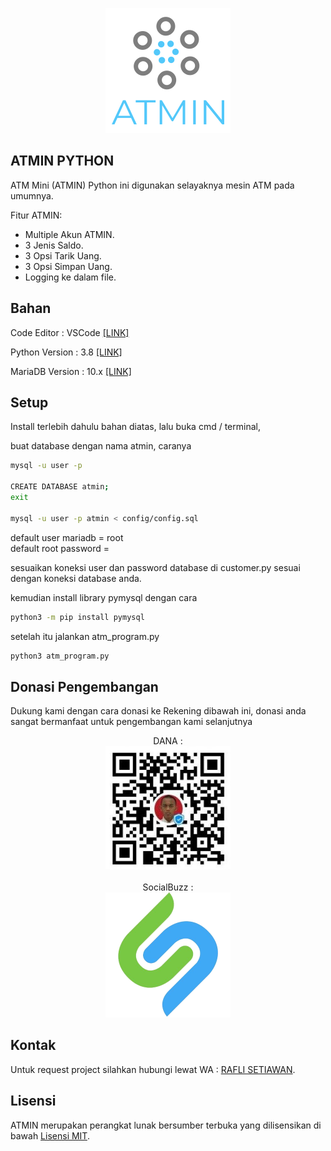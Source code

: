 <p align="center"><img src="assets/img/logo.png" width="200"></p>


## ATMIN PYTHON

ATM Mini (ATMIN) Python ini digunakan selayaknya mesin ATM pada umumnya.

Fitur ATMIN:

- Multiple Akun ATMIN.
- 3 Jenis Saldo.
- 3 Opsi Tarik Uang.
- 3 Opsi Simpan Uang.
- Logging ke dalam file.

## Bahan

Code Editor : VSCode [[LINK]](https://code.visualstudio.com/download)

Python Version : 3.8 [[LINK]](https://www.python.org/downloads/release/python-386/)

MariaDB Version : 10.x [[LINK]](https://mariadb.com/downloads/)

## Setup

Install terlebih dahulu bahan diatas, lalu buka cmd / terminal, 

buat database dengan nama atmin, caranya

```bash
mysql -u user -p

CREATE DATABASE atmin;
exit

mysql -u user -p atmin < config/config.sql
```

default user mariadb = root</br>default root password =

sesuaikan koneksi user dan password database di customer.py sesuai dengan koneksi database anda.

kemudian install library pymysql dengan cara

```bash
python3 -m pip install pymysql
```

setelah itu jalankan atm_program.py

```bash
python3 atm_program.py
```

## Donasi Pengembangan

Dukung kami dengan cara donasi ke Rekening dibawah ini, donasi anda sangat bermanfaat untuk pengembangan kami selanjutnya
<p align="center">
DANA :</br>
    <a href="https://link.dana.id/qr/2dvmeziz" target="_blank"><img src="assets/img/dana.png" width="200"></img></a></br>
</br>
SocialBuzz :</br>
   <a href="https://sociabuzz.com/shinau21/donate" target="_blank"><img src="assets/img/socialbuzz.png" width="200"></img></a>

## Kontak
Untuk request project silahkan hubungi lewat WA : [RAFLI SETIAWAN](https://wa.me/6285702429294).

## Lisensi

ATMIN merupakan perangkat lunak bersumber terbuka yang dilisensikan di bawah [Lisensi MIT](https://opensource.org/licenses/MIT).
